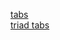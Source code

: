 
[tabs](https://github.com/karadvdsn/karadvdsn.github.io/tree/main/tabs)   
[triad tabs](https://github.com/karadvdsn/karadvdsn.github.io/tree/main/tabs/triads)
